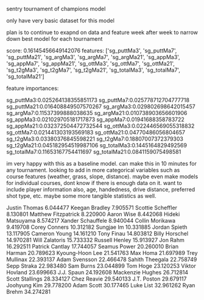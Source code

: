 sentry tournament of champions model

only have very basic dataset for this model

plan is to continue to exapnd on data and feature week after week to narrow down best model for each tournament

score: 0.16145456649142076
features: ['sg_puttMa3', 'sg_puttMa7', 'sg_puttMa21', 'sg_argMa3',
       'sg_argMa7', 'sg_argMa21', 'sg_appMa3', 'sg_appMa7', 'sg_appMa21',
       'sg_ottMa3', 'sg_ottMa7', 'sg_ottMa21', 'sg_t2gMa3', 'sg_t2gMa7',
       'sg_t2gMa21', 'sg_totalMa3', 'sg_totalMa7', 'sg_totalMa21']

feature importances:

sg_puttMa3:0.025264138355851173
sg_puttMa7:0.025778712704777718
sg_puttMa21:0.016408849507570267
sg_argMa3:0.029802698642015457
sg_argMa7:0.11537399888038635
sg_argMa21:0.010738903656601906
sg_appMa3:0.021029705181717873
sg_appMa7:0.01941688358783722
sg_appMa21:0.032372504472732544
sg_ottMa3:0.022446569055318832
sg_ottMa7:0.021441303193569183
sg_ottMa21:0.04770486056804657
sg_t2gMa3:0.03380376845598221
sg_t2gMa7:0.18807007372379303
sg_t2gMa21:0.045182954519987106
sg_totalMa3:0.1445164829492569
sg_totalMa7:0.11653167754411697
sg_totalMa21:0.0841159075498581

im very happy with this as a baseline model. can make this in 10 minutes for any tournament. looking to add in more categorical variables such as course features (weather, grass, slope, distance). maybe even make models for individual courses, dont know if there is enough data on it. want to include player information also, age, handedness, drive distance, preferred shot type, etc. maybe some more tangible statistics as well.

Justin Thomas	     6.044477
Keegan Bradley	     7.905571
Scottie Scheffler	 8.130801
Matthew Fitzpatrick	 8.220900
Aaron Wise	         8.442068
Hideki Matsuyama	 8.574217
Xander Schauffele	 8.940044
Collin Morikawa	     9.419708
Corey Conners	     10.312182
Sungjae Im	         10.331885
Jordan Spieth	     13.117905
Cameron Young	     14.161210
Tony Finau	         14.803812
Billy Horschel	     14.970281
Will Zalatoris	     15.733332
Russell Henley	     15.913927
Jon Rahm	         16.292511
Patrick Cantlay	     17.744057
Seamus Power	     20.260010
Brian Harman	     20.789623
Kyoung-Hoon Lee	     21.541763
Max Homa	         21.697989
Trey Mullinax	     22.393137
Adam Svensson	     22.466478
Sahith Theegala	     22.758749
Sepp Straka	         22.983480
Sam Burns	         23.044899
Tom Hoge	         23.120253
Viktor Hovland	     23.699663
J.J. Spaun	         24.192608
Mackenzie Hughes	 26.712814
Scott Stallings	     28.334127
Chez Reavie	         29.540133
J.T. Poston	         29.679117
Joohyung Kim	     29.778200
Adam Scott	         30.177465
Luke List	         32.961262
Ryan Brehm	         34.274281

